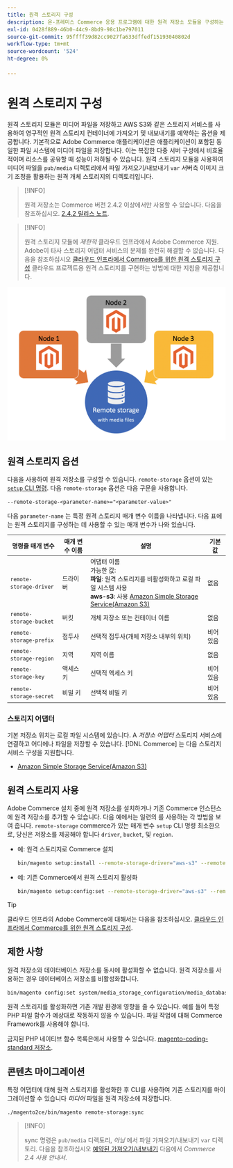 ```yaml
---
title: 원격 스토리지 구성
description: 온-프레미스 Commerce 응용 프로그램에 대한 원격 저장소 모듈을 구성하는 방법에 대해 알아봅니다.
exl-id: 0428f889-46b0-44c9-8bd9-98c1be797011
source-git-commit: 95ffff39d82cc9027fa633dffedf15193040802d
workflow-type: tm+mt
source-wordcount: '524'
ht-degree: 0%

---
```


# 원격 스토리지 구성

원격 스토리지 모듈은 미디어 파일을 저장하고 AWS S3와 같은 스토리지 서비스를 사용하여 영구적인 원격 스토리지 컨테이너에 가져오기 및 내보내기를 예약하는 옵션을 제공합니다. 기본적으로 Adobe Commerce 애플리케이션은 애플리케이션이 포함된 동일한 파일 시스템에 미디어 파일을 저장합니다. 이는 복잡한 다중 서버 구성에서 비효율적이며 리소스를 공유할 때 성능이 저하될 수 있습니다. 원격 스토리지 모듈을 사용하여 미디어 파일을 `pub/media` 디렉토리에서 파일 가져오기/내보내기 `var` 서버측 이미지 크기 조정을 활용하는 원격 개체 스토리지의 디렉토리입니다.

>[!INFO]
>
>원격 저장소는 Commerce 버전 2.4.2 이상에서만 사용할 수 있습니다. 다음을 참조하십시오. [2.4.2 릴리스 노트](https://devdocs.magento.com/guides/v2.4/release-notes/open-source-2-4-2.html).

>[!INFO]
>
>원격 스토리지 모듈에 _제한적_ 클라우드 인프라에서 Adobe Commerce 지원. Adobe이 타사 스토리지 어댑터 서비스의 문제를 완전히 해결할 수 없습니다. 다음을 참조하십시오 [클라우드 인프라에서 Commerce를 위한 원격 스토리지 구성](cloud-support.md) 클라우드 프로젝트용 원격 스토리지를 구현하는 방법에 대한 지침을 제공합니다.

![스키마 이미지](../../assets/configuration/remote-storage-schema.png)

## 원격 스토리지 옵션

다음을 사용하여 원격 저장소를 구성할 수 있습니다. `remote-storage` 옵션이 있는 [`setup` CLI 명령](../../installation/tutorials/deployment.md). 다음 `remote-storage` 옵션은 다음 구문을 사용합니다.

```text
--remote-storage-<parameter-name>="<parameter-value>"
```

다음 `parameter-name` 는 특정 원격 스토리지 매개 변수 이름을 나타냅니다. 다음 표에는 원격 스토리지를 구성하는 데 사용할 수 있는 매개 변수가 나와 있습니다.

| 명령줄 매개 변수 | 매개 변수 이름 | 설명 | 기본값 |
|--- |--- |--- |--- |
| `remote-storage-driver` | 드라이버 | 어댑터 이름<br>가능한 값:<br>**파일**: 원격 스토리지를 비활성화하고 로컬 파일 시스템 사용&#x200B;<br>**aws-s3**: 사용 [Amazon Simple Storage Service(Amazon S3)](remote-storage-aws-s3.md) | 없음 |
| `remote-storage-bucket` | 버킷 | 개체 저장소 또는 컨테이너 이름 | 없음 |
| `remote-storage-prefix` | 접두사 | 선택적 접두사(개체 저장소 내부의 위치) | 비어 있음 |
| `remote-storage-region` | 지역 | 지역 이름 | 없음 |
| `remote-storage-key` | 액세스 키 | 선택적 액세스 키 | 비어 있음 |
| `remote-storage-secret` | 비밀 키 | 선택적 비밀 키 | 비어 있음 |

### 스토리지 어댑터

기본 저장소 위치는 로컬 파일 시스템에 있습니다. A _저장소 어댑터_ 스토리지 서비스에 연결하고 어디에나 파일을 저장할 수 있습니다. [!DNL Commerce] 는 다음 스토리지 서비스 구성을 지원합니다.

- [Amazon Simple Storage Service(Amazon S3)](remote-storage-aws-s3.md)

## 원격 스토리지 사용

Adobe Commerce 설치 중에 원격 저장소를 설치하거나 기존 Commerce 인스턴스에 원격 저장소를 추가할 수 있습니다. 다음 예에서는 일련의 를 사용하는 각 방법을 보여 줍니다. `remote-storage` commerce가 있는 매개 변수 `setup` CLI 명령 최소한으로, 당신은 저장소를 제공해야 합니다 `driver`, `bucket`, 및 `region`.

- 예: 원격 스토리지로 Commerce 설치

   ```bash
   bin/magento setup:install --remote-storage-driver="aws-s3" --remote-storage-bucket="myBucket" --remote-storage-region="us-east-1"
   ```

- 예: 기존 Commerce에서 원격 스토리지 활성화

   ```bash
   bin/magento setup:config:set --remote-storage-driver="aws-s3" --remote-storage-bucket="myBucket" --remote-storage-region="us-east-1"
   ```

>[!TIP]
>
>클라우드 인프라의 Adobe Commerce에 대해서는 다음을 참조하십시오. [클라우드 인프라에서 Commerce를 위한 원격 스토리지 구성](cloud-support.md).

## 제한 사항

원격 저장소와 데이터베이스 저장소를 동시에 활성화할 수 없습니다. 원격 저장소를 사용하는 경우 데이터베이스 저장소를 비활성화합니다.

```bash
bin/magento config:set system/media_storage_configuration/media_database 0
```

원격 스토리지를 활성화하면 기존 개발 환경에 영향을 줄 수 있습니다. 예를 들어 특정 PHP 파일 함수가 예상대로 작동하지 않을 수 있습니다. 파일 작업에 대해 Commerce Framework를 사용해야 합니다.

금지된 PHP 네이티브 함수 목록은에서 사용할 수 있습니다. [magento-coding-standard 저장소][code-standard].

## 콘텐츠 마이그레이션

특정 어댑터에 대해 원격 스토리지를 활성화한 후 CLI를 사용하여 기존 스토리지를 마이그레이션할 수 있습니다 _미디어_ 파일을 원격 저장소에 저장합니다.

```bash
./magento2ce/bin/magento remote-storage:sync
```

>[!INFO]
>
>sync 명령은 `pub/media` 디렉토리, _아님_ 에서 파일 가져오기/내보내기 `var` 디렉토리. 다음을 참조하십시오 [예약된 가져오기/내보내기][import-export] 다음에서 _Commerce 2.4 사용 안내서_.

<!-- link definitions -->

[import-export]: https://docs.magento.com/user-guide/system/data-scheduled-import-export.html
[code-standard]: https://github.com/magento/magento-coding-standard/blob/develop/Magento2/Sniffs/Functions/DiscouragedFunctionSniff.php
